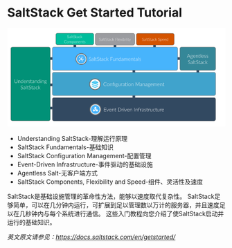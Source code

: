 # SaltStack Get Started Tutorial
![saltstack-get-Started](./images/salt-quick-started.png)
+ Understanding SaltStack-理解运行原理
+ SaltStack Fundamentals-基础知识
+ SaltStack Configuration Management-配置管理
+ Event-Driven Infrastructure-事件驱动的基础设施
+ Agentless Salt-无客户端方式
+ SaltStack Components, Flexibility and Speed-组件、灵活性及速度

SaltStack是基础设施管理的革命性方法，能够以速度取代复杂性。 SaltStack足够简单，可以在几分钟内运行，可扩展到足以管理数以万计的服务器，并且速度足以在几秒钟内与每个系统进行通信。
这些入门教程向您介绍了使SaltStack启动并运行的基础知识。

*英文原文请参见：https://docs.saltstack.com/en/getstarted/*
